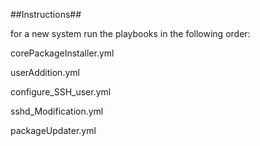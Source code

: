 ##Instructions##

for a new system run the playbooks in the following order:

corePackageInstaller.yml

userAddition.yml

configure_SSH_user.yml

sshd_Modification.yml

packageUpdater.yml
